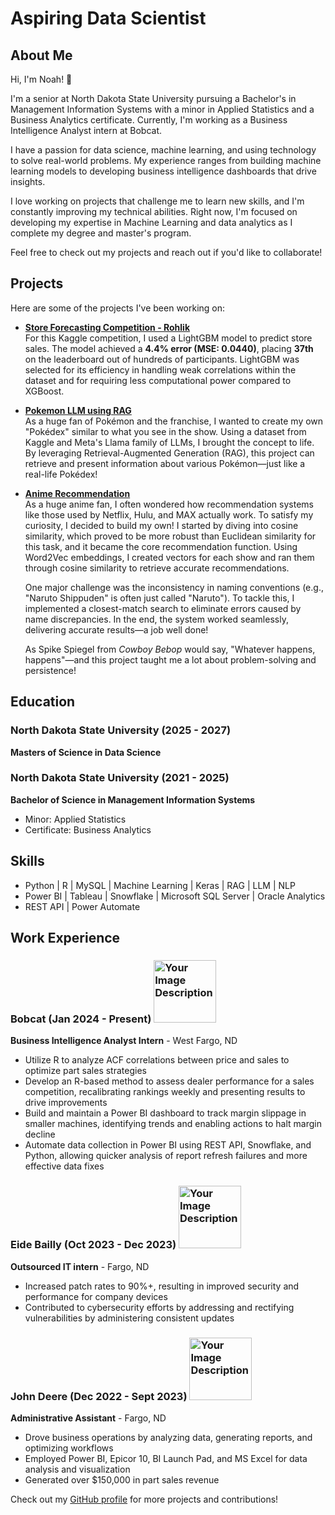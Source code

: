 # Aspiring Data Scientist 
## About Me

Hi, I'm Noah! 👋

I'm a senior at North Dakota State University pursuing a Bachelor's in Management Information Systems with a minor in Applied Statistics and a Business Analytics certificate. Currently, I'm working as a Business Intelligence Analyst intern at Bobcat.

I have a passion for data science, machine learning, and using technology to solve real-world problems. My experience ranges from building machine learning models to developing business intelligence dashboards that drive insights.

I love working on projects that challenge me to learn new skills, and I'm constantly improving my technical abilities. Right now, I'm focused on developing my expertise in Machine Learning and data analytics as I complete my degree and master's program.

Feel free to check out my projects and reach out if you'd like to collaborate!

## Projects

Here are some of the projects I've been working on:

- **[Store Forecasting Competition - Rohlik](https://github.com/noahny87/Projects-Competition)**  
For this Kaggle competition, I used a LightGBM model to predict store sales. The model achieved a **4.4% error (MSE: 0.0440)**, placing **37th** on the leaderboard out of hundreds of participants. LightGBM was selected for its efficiency in handling weak correlations within the dataset and for requiring less computational power compared to XGBoost.

- **[Pokemon LLM using RAG](https://github.com/noahny87/Pokemon-Chat-Bot-using-RAG)**  
  As a huge fan of Pokémon and the franchise, I wanted to create my own "Pokédex" similar to what you see in the show. Using a dataset from Kaggle and Meta's Llama family of LLMs, I brought the concept to life. By leveraging Retrieval-Augmented Generation (RAG), this project can retrieve and present information about various Pokémon—just like a real-life Pokédex!

- **[Anime Recommendation](https://github.com/noahny87/Anime-Recommendation)**  
  As a huge anime fan, I often wondered how recommendation systems like those used by Netflix, Hulu, and MAX actually work. To satisfy my curiosity, I decided to build my own! I started by diving into cosine similarity, which proved to be more robust than Euclidean similarity for this task, and it became the core recommendation function. Using Word2Vec embeddings, I created vectors for each show and ran them through cosine similarity to retrieve accurate recommendations.

  One major challenge was the inconsistency in naming conventions (e.g., "Naruto Shippuden" is often just called "Naruto"). To tackle this, I implemented a closest-match search to eliminate errors caused by name discrepancies. In the end, the system worked seamlessly, delivering accurate results—a job well done!

  As Spike Spiegel from *Cowboy Bebop* would say, "Whatever happens, happens"—and this project taught me a lot about problem-solving and persistence!

## Education

### North Dakota State University (2025 - 2027) 
**Masters of Science in Data Science**

### North Dakota State University (2021 - 2025)
**Bachelor of Science in Management Information Systems**  
- Minor: Applied Statistics  
- Certificate: Business Analytics


## Skills 
- Python | R | MySQL | Machine Learning | Keras | RAG | LLM | NLP 
- Power BI | Tableau | Snowflake | Microsoft SQL Server | Oracle Analytics
- REST API | Power Automate

## Work Experience 

### Bobcat (Jan 2024 - Present)   <img src="https://yt3.ggpht.com/a/AGF-l79kHVPgJKSYCjRa36SSkMDcRsRnP7pwuI5xWQ=s900-c-k-c0xffffffff-no-rj-mo" alt="Your Image Description" height = "100" width="100"/> 
**Business Intelligence Analyst Intern** - West Fargo, ND
- Utilize R to analyze ACF correlations between price and sales to optimize part sales strategies
- Develop an R-based method to assess dealer performance for a sales competition, recalibrating rankings weekly and presenting results to drive improvements
- Build and maintain a Power BI dashboard to track margin slippage in smaller machines, identifying trends and enabling actions to halt margin decline
- Automate data collection in Power BI using REST API, Snowflake, and Python, allowing quicker analysis of report refresh failures and more effective data fixes
 
### Eide Bailly (Oct 2023 - Dec 2023)   <img src="https://th.bing.com/th/id/OIP.7EbIYdnWeTVqC-xRODEzYwHaHa?rs=1&pid=ImgDetMain" alt="Your Image Description" height = "100" width="100"/>
**Outsourced IT intern** - Fargo, ND
- Increased patch rates to 90%+, resulting in improved security and performance for company devices
- Contributed to cybersecurity efforts by addressing and rectifying vulnerabilities by administering consistent updates

 
### John Deere (Dec 2022 - Sept 2023)   <img src="https://brandlogos.net/wp-content/uploads/2021/10/john-deere-logo-symbol-vector.png" alt="Your Image Description" height = "100" width="100"/>
**Administrative Assistant** - Fargo, ND
- Drove business operations by analyzing data, generating reports, and optimizing workflows
- Employed Power BI, Epicor 10, BI Launch Pad, and MS Excel for data analysis and visualization
- Generated over $150,000 in part sales revenue

Check out my [GitHub profile](https://github.com/noahny87) for more projects and contributions!
